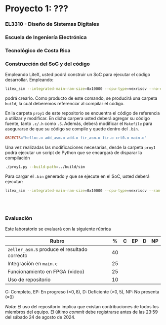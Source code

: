 # Proyecto 1: ???
### EL3310 - Diseño de Sistemas Digitales
### Escuela de Ingeniería Electrónica
### Tecnológico de Costa Rica


### Construcción del SoC y del código

Empleando LiteX, usted podrá construir un SoC para ejecutar el código desarrollar. Empleando:

```bash
litex_sim --integrated-main-ram-size=0x10000 --cpu-type=vexriscv --no-compile-gateware
```

podrá crearlo. Como producto de este comando, se producirá una carpeta `build`, la cuál deberemos referenciar al compilar el código.

En la carpeta `proy1` de este repositorio se encuentra el código de referencia a utilizar y modificar. En dicha carpera usted deberá agregar su código fuente, tanto `.c/.h` como `.S`. Además, deberá modificar el `Makefile` para asegurarse de que su código se compile y quede dentro del `.bin`.


```makefile
OBJECTS="helloc.o add_asm.o add.o fir_asm.o fir.o crt0.o main.o"
```

Una vez realizadas las modificaciones necesarias, desde la carpeta `proy1` podrá ejecutar un script de Python que se encargará de disparar la compilación 

```bash
./proy1.py --build-path=../build/sim
```

Para cargar el `.bin` generado y que se ejecute en el SoC, usted deberá ejecutar:

```bash
litex_sim --integrated-main-ram-size=0x10000 --cpu-type=vexriscv --ram-init=./proy1/proy1.bin
```

<br/><br>

### Evaluación
Este laboratorio se evaluará con la siguiente rúbrica


| Rubro | % | C | EP | D | NP |
|-------|---|---|----|---|----|
|`zeller_asm.S` produce el resultado correcto| 40|   |    |   |    |
|Integración en `main.c`|25|   |    |   |    |
|Funcionamiento en FPGA (video)|25|   |    |   |    |
|Uso de repositorio |10|   |    |   |    |

C: Completo,
EP: En progreso ($\times 0,8$),
D: Deficiente ($\times 0,5$),
NP: No presenta ($\times 0$)

_Nota_: El uso del repositorio implica que existan contribuciones de todos los miembros del equipo. El último _commit_ debe registrarse antes de las 23:59 del sábado 24 de agosto de 2024.
